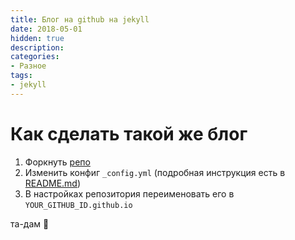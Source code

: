 ```yaml
---
title: Блог на github на jekyll
date: 2018-05-01
hidden: true
description:
categories:
- Разное
tags:
- jekyll
---
```

# Как сделать такой же блог
1. Форкнуть [репо](https://github.com/Simpleyyt/jekyll-theme-next)
2. Изменить конфиг `_config.yml` (подробная инструкция есть в [README.md](https://github.com/Simpleyyt/jekyll-theme-next/blob/master/README.en.md))
3. В настройках репозитория переименовать его в `YOUR_GITHUB_ID.github.io` 
 
та-дам 🎉